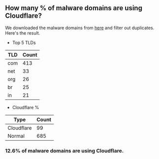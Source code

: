 ## How many % of malware domains are using Cloudflare?


We downloaded the malware domains from [here](https://urlhaus.abuse.ch) and filter out duplicates.
Here's the result.


[//]: # (start replacement)


- Top 5 TLDs

| TLD | Count |
| --- | --- |
| com | 413 |
| net | 33 |
| org | 26 |
| br | 25 |
| in | 21 |


- Cloudflare %

| Type | Count |
| --- | --- |
| Cloudflare | 99 |
| Normal | 685 |


### 12.6% of malware domains are using Cloudflare.